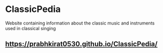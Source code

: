 # ClassicPedia
Website containing information about the classic music and instruments used in classical singing

## https://prabhkirat0530.github.io/ClassicPedia/
